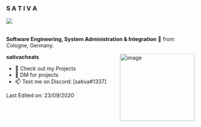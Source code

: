 <h3 title="hehehe"> S A T I V A</h3>


<img src="https://komarev.com/ghpvc/?username=ZamranxD&color=blueviolet" align="left">



<br />
<br />

**Software Engineering, System Administration & Integration** 🚀 from Cologne, Germany.


  <img align="right" alt="image" src="https://www.pegenau.de/wp-content/uploads/2021/04/Proxmox-logo-stacked-840px-e1652694728114.png" width="200px" height="180px"/>

**sativacheats**
- 💼 Check out my Projects
- 💬 DM for projects
- 📫 Text me on Discord: [sativa#1337]

Last Edited on: 23/09/2020

